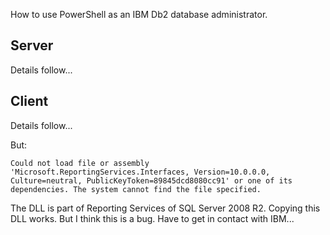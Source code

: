 How to use PowerShell as an IBM Db2 database administrator.

## Server

Details follow...

## Client

Details follow...

But:

```
Could not load file or assembly 'Microsoft.ReportingServices.Interfaces, Version=10.0.0.0, Culture=neutral, PublicKeyToken=89845dcd8080cc91' or one of its dependencies. The system cannot find the file specified.
```

The DLL is part of Reporting Services of SQL Server 2008 R2. Copying this DLL works. But I think this is a bug. Have to get in contact with IBM...
